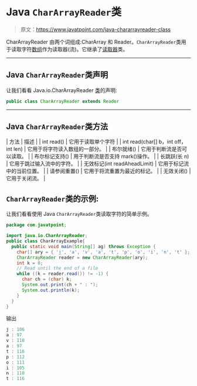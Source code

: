 # Java `CharArrayReader`类

> 原文：<https://www.javatpoint.com/java-chararrayreader-class>

CharArrayReader 由两个词组成:CharArray 和 Reader。`CharArrayReader`类用于读取字符[数组](array-in-java)作为读取器(流)。它继承了[读取器](java-reader-class)类。

* * *

## Java `CharArrayReader`类声明

让我们看看 Java.io.CharArrayReader [类](object-and-class-in-java)的声明:

```java
public class CharArrayReader extends Reader

```

* * *

## Java `CharArrayReader`类方法

| 方法 | 描述 |
| int read() | 它用于读取单个字符 |
| int read(char[] b，int off，int len) | 它用于将字符读入数组的一部分。 |
| 布尔就绪() | 它用于判断流是否可以读取。 |
| 布尔标记支持() | 用于判断流是否支持 mark()操作。 |
| 长跳跃(长 n) | 它用于跳过输入流中的字符。 |
| 无效标记(int readAheadLimit) | 它用于标记流中的当前位置。 |
| 请参阅重置() | 它用于将流重置为最近的标记。 |
| 无效关闭() | 它用于关闭流。 |

## `CharArrayReader`类的示例:

让我们看看使用 Java `CharArrayReader`类读取字符的简单示例。

```java
package com.javatpoint;

import java.io.CharArrayReader;
public class CharArrayExample{
  public static void main(String[] ag) throws Exception {
    char[] ary = { 'j', 'a', 'v', 'a', 't', 'p', 'o', 'i', 'n', 't' };
    CharArrayReader reader = new CharArrayReader(ary);
    int k = 0;
    // Read until the end of a file
    while ((k = reader.read()) != -1) {
      char ch = (char) k;
      System.out.print(ch + " : ");
      System.out.println(k);
    }
  }
}

```

输出

```java
j : 106
a : 97
v : 118
a : 97
t : 116
p : 112
o : 111
i : 105
n : 110
t : 116

```